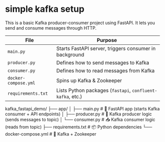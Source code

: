 # simple kafka setup
This is a basic Kafka producer-consumer project using FastAPI.
It lets you send and consume messages through HTTP.


| File                 | Purpose                                                    |
| -------------------- | ---------------------------------------------------------- |
| `main.py`            | Starts FastAPI server, triggers consumer in background     |
| `producer.py`        | Defines how to send messages to Kafka                      |
| `consumer.py`        | Defines how to read messages from Kafka                    |
| `docker-compose.yml` | Spins up Kafka & Zookeeper
| `requirements.txt`   | Lists Python packages (`fastapi`, `confluent-kafka`, etc.) |



kafka_fastapi_demo/
├── app/
│   ├── main.py         # 🚀 FastAPI app (starts Kafka consumer + API endpoints)
│   ├── producer.py     # 📨 Kafka producer logic (sends messages to topic)
│   └── consumer.py     # 📥 Kafka consumer logic (reads from topic)
├── requirements.txt    # 📦 Python dependencies
└── docker-compose.yml  # 🐳 Kafka + Zookeeper 

